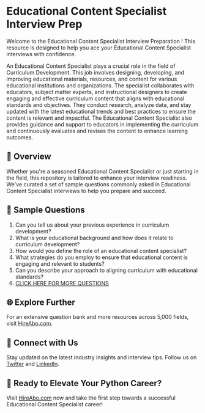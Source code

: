 # Educational Content Specialist Interview Prep

Welcome to the Educational Content Specialist Interview Preparation ! This resource is designed to help you ace your Educational Content Specialist interviews with confidence.

An Educational Content Specialist plays a crucial role in the field of Curriculum Development. This job involves designing, developing, and improving educational materials, resources, and content for various educational institutions and organizations. The specialist collaborates with educators, subject matter experts, and instructional designers to create engaging and effective curriculum content that aligns with educational standards and objectives. They conduct research, analyze data, and stay updated with the latest educational trends and best practices to ensure the content is relevant and impactful. The Educational Content Specialist also provides guidance and support to educators in implementing the curriculum and continuously evaluates and revises the content to enhance learning outcomes.

## 🚀 Overview

Whether you're a seasoned Educational Content Specialist or just starting in the field, this repository is tailored to enhance your interview readiness. We've curated a set of sample questions commonly asked in Educational Content Specialist interviews to help you prepare and succeed.

## 📝 Sample Questions

1. Can you tell us about your previous experience in curriculum development?
2. What is your educational background and how does it relate to curriculum development?
3. How would you define the role of an educational content specialist?
4. What strategies do you employ to ensure that educational content is engaging and relevant to students?
5. Can you describe your approach to aligning curriculum with educational standards?
6. [CLICK HERE FOR MORE QUESTIONS](https://hireabo.com/job/4_4_22/Educational%20Content%20Specialist)

## 🌐 Explore Further

For an extensive question bank and more resources across 5,000 fields, visit [HireAbo.com](https://www.hireabo.com).

## 📱 Connect with Us

Stay updated on the latest industry insights and interview tips. Follow us on [Twitter](https://twitter.com/hireabo) and [LinkedIn](https://www.linkedin.com/in/hire-abo-3609972a8/).

## 🚀 Ready to Elevate Your Python Career?

Visit [HireAbo.com](https://www.hireabo.com) now and take the first step towards a successful Educational Content Specialist career!